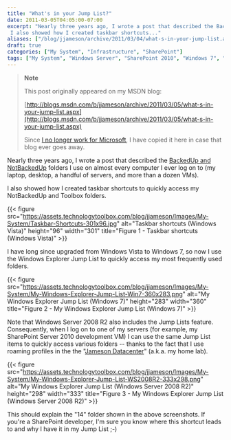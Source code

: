 ```yaml
---
title: "What's in your Jump List?"
date: 2011-03-05T04:05:00-07:00
excerpt: "Nearly three years ago, I wrote a post that described the BackedUp and NotBackedUp folders I use on almost every computer I ever log on to (my laptop, desktop, a handful of servers, and more than a dozen VMs). 
 I also showed how I created taskbar shortcuts..."
aliases: ["/blog/jjameson/archive/2011/03/04/what-s-in-your-jump-list.aspx", "/blog/jjameson/archive/2011/03/05/what-s-in-your-jump-list.aspx"]
draft: true
categories: ["My System", "Infrastructure", "SharePoint"]
tags: ["My System", "Windows Server", "SharePoint 2010", "Windows 7", "Toolbox"]
---
```


> **Note**
>
> This post originally appeared on my MSDN blog:
>
> [http://blogs.msdn.com/b/jjameson/archive/2011/03/05/what-s-in-your-jump-list.aspx](http://blogs.msdn.com/b/jjameson/archive/2011/03/05/what-s-in-your-jump-list.aspx)
>
> Since
> [I no longer work for Microsoft](/blog/jjameson/2011/09/02/last-day-with-microsoft),
> I have copied it here in case that blog ever goes away.

Nearly three years ago, I wrote a post that described the
[BackedUp and NotBackedUp](/blog/jjameson/2007/03/22/backedup-and-notbackedup)
folders I use on almost every computer I ever log on to (my laptop, desktop, a
handful of servers, and more than a dozen VMs).

I also showed how I created taskbar shortcuts to quickly access my NotBackedUp
and Toolbox folders.

{{< figure
src="https://assets.technologytoolbox.com/blog/jjameson/Images/My-System/Taskbar-Shortcuts-301x96.jpg"
alt="Taskbar shortcuts (Windows Vista)" height="96" width="301"
title="Figure 1 - Taskbar shortcuts (Windows Vista)" >}}

I have long since upgraded from Windows Vista to Windows 7, so now I use the
Windows Explorer Jump List to quickly access my most frequently used folders.

{{< figure
src="https://assets.technologytoolbox.com/blog/jjameson/Images/My-System/My-Windows-Explorer-Jump-List-Win7-360x283.png"
alt="My Windows Explorer Jump List (Windows 7)" height="283" width="360"
title="Figure 2 - My Windows Explorer Jump List (Windows 7)" >}}

Note that Windows Server 2008 R2 also includes the Jump Lists feature.
Consequently, when I log on to one of my servers (for example, my SharePoint
Server 2010 development VM) I can use the same Jump List items to quickly access
various folders -- thanks to the fact that I use roaming profiles in the the
"[Jameson Datacenter](/blog/jjameson/2009/09/14/the-jameson-datacenter)" (a.k.a.
my home lab).

{{< figure
src="https://assets.technologytoolbox.com/blog/jjameson/Images/My-System/My-Windows-Explorer-Jump-List-WS2008R2-333x298.png"
alt="My Windows Explorer Jump List (Windows Server 2008 R2)" height="298"
width="333"
title="Figure 3 - My Windows Explorer Jump List (Windows Server 2008 R2)" >}}

This should explain the "14" folder shown in the above screenshots. If you're a
SharePoint developer, I'm sure you know where this shortcut leads to and why I
have it in my Jump List ;-)

